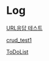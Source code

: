 # Log

[URL응답 테스트](../../../blob/master/log/URL응답%20테스트.md)

[crud_test1](../../../blob/master/log/crud_test1.md)

[ToDoList](../../../blob/master/log/ToDoList.md)

